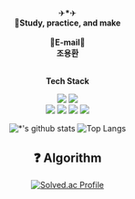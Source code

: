 <p align="center">
 ✈<b>*</b>✈ <br>
 🚅<b>Study, practice, and make</b> <br>
    <br>
 📘<b>E-mail</b>📘  <br>
 <b>조용환</b><br>
<br>
  
<p align="center">
    <Strong>Tech Stack</Strong><br>
</p>
<p align="center" display="inline-block">
    <img src="https://img.shields.io/badge/Java-007396?style=for-the-badge&logo=Java&logoColor=white">
    <img src="https://img.shields.io/badge/javascript-F7DF1E?style=for-the-badge&logo=javascript&logoColor=white">  
    <br>
    <img src="https://img.shields.io/badge/Spring-6DB33F?style=for-the-badge&logo=Spring&logoColor=white">
    <img src="https://img.shields.io/badge/SpringBoot-6DB33F?style=for-the-badge&logo=SpringBoot&logoColor=white">
 <img src="https://img.shields.io/badge/vuedotjs-4FC08D?style=for-the-badge&logo=vue.js&logoColor=white">
  <img src="https://img.shields.io/badge/react-61DAFB?style=for-the-badge&logo=react&logoColor=white">
 
<div align=center>


![*'s github stats](https://github-readme-stats.vercel.app/api?username=yhc-key&show_icons=true)
![Top Langs](https://github-readme-stats.vercel.app/api/top-langs/?username=yhc-key&layout=compact&theme=onedark) 
    

## :question: Algorithm  
 </a>
 
[![Solved.ac Profile](http://mazassumnida.wtf/api/generate_badge?boj=s4253541)](https://solved.ac/s4253541)<br/>


  </div>
